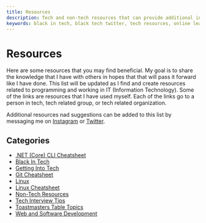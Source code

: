```yaml
---
title: Resources
description: Tech and non-tech resources that can provide additional information or support
keywords: black in tech, black tech twitter, tech resources, online learning
---
```


# Resources

Here are some resources that you may find beneficial. My goal is to share the knowledge that I have 
with others in hopes that that will pass it forward like I have done. This list will be updated as I find 
and create resources related to programming and working in IT (Information Technology). Some of the 
links are resources that I have used myself. Each of the links go to a person in tech, tech related group, 
or tech related organization.

Additional resources nad suggestions can be added to this list by messaging me on 
<a href="https://www.instagram.com/almostengr" target="_blank">Instagram</a> or
<a href="https://twitter.com/almostengr" target="_blank">Twitter</a>.

## Categories

* [.NET (Core) CLI Cheatsheet](/resources/dotnet-core-cheatsheet)
* [Black In Tech](/resources/black-in-tech)
* [Getting Into Tech](/resources/getting-into-tech)
* [Git Cheatsheet](/resources/git-cheatsheet)
* [Linux](/resources/linux)
* [Linux Cheatsheet](/resources/linux-cheatsheet)
* [Non-Tech Resources](/resources/non-tech)
* [Tech Interview Tips](/resources/tech-interview-tips)
* [Toastmasters Table Topics](/resources/toastmasters-table-topics)
* [Web and Software Development](/resources/web-and-software-development)
